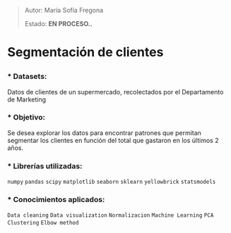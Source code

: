 > Autor: María Sofía Fregona <p>
> Estado: **EN PROCESO..** 

# Segmentación de clientes <p>

### *   Datasets: <p> 
Datos de clientes de un supermercado, recolectados por el Departamento de Marketing <p>

### *   Objetivo: <p>
Se desea explorar los datos para encontrar patrones que permitan segmentar los clientes en función del total que gastaron en los últimos 2 años.

### *   Librerías utilizadas: <p>
`numpy` `pandas` `scipy` `matplotlib` `seaborn` `sklearn` `yellowbrick` `statsmodels`

### *   Conocimientos aplicados: <p>
`Data cleaning` `Data visualization` `Normalizacion` `Machine Learning` `PCA` `Clustering` `Elbow method`
